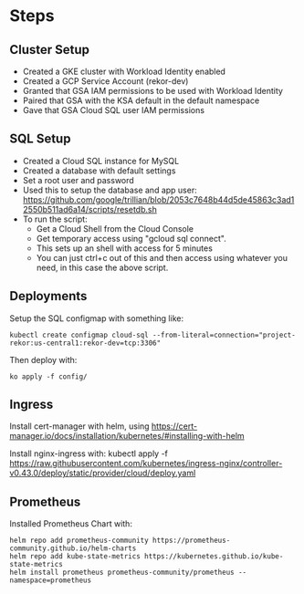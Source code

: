 # Steps

## Cluster Setup

* Created a GKE cluster with Workload Identity enabled
* Created a GCP Service Account (rekor-dev)
* Granted that GSA IAM permissions to be used with Workload Identity
* Paired that GSA with the KSA default in the default namespace
* Gave that GSA Cloud SQL user IAM permissions

## SQL Setup

* Created a Cloud SQL instance for MySQL
* Created a database with default settings
* Set a root user and password
* Used this to setup the database and app user:
https://github.com/google/trillian/blob/2053c7648b44d5de45863c3ad12550b511ad6a14/scripts/resetdb.sh
* To run the script:
  * Get a Cloud Shell from the Cloud Console
  * Get temporary access using "gcloud sql connect".
  * This sets up an shell with access for 5 minutes
  * You can just ctrl+c out of this and then access using whatever you need, in this case the above script.

## Deployments

Setup the SQL configmap with something like:

```
kubectl create configmap cloud-sql --from-literal=connection="project-rekor:us-central1:rekor-dev=tcp:3306"
```

Then deploy with:

```
ko apply -f config/
```

## Ingress

Install cert-manager with helm, using https://cert-manager.io/docs/installation/kubernetes/#installing-with-helm

Install nginx-ingress with: kubectl apply -f https://raw.githubusercontent.com/kubernetes/ingress-nginx/controller-v0.43.0/deploy/static/provider/cloud/deploy.yaml

## Prometheus

Installed Prometheus Chart with:

```
helm repo add prometheus-community https://prometheus-community.github.io/helm-charts
helm repo add kube-state-metrics https://kubernetes.github.io/kube-state-metrics
helm install prometheus prometheus-community/prometheus --namespace=prometheus
```